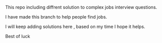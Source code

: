
This repo including diffrent solution to complex jobs interview questions.

I have made this branch to help people find jobs.

I will keep adding solutions here , based on my time I hope it helps.

Best of luck
